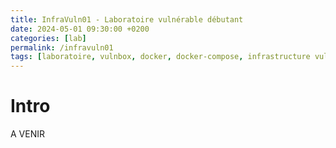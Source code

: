 ```yaml
---
title: InfraVuln01 - Laboratoire vulnérable débutant
date: 2024-05-01 09:30:00 +0200
categories: [lab]
permalink: /infravuln01
tags: [laboratoire, vulnbox, docker, docker-compose, infrastructure vulnérable]
---
```


# Intro

A VENIR